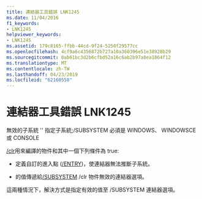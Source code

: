 ```yaml
---
title: 連結器工具錯誤 LNK1245
ms.date: 11/04/2016
f1_keywords:
- LNK1245
helpviewer_keywords:
- LNK1245
ms.assetid: 179c8165-ffbb-44cd-9f24-5250f29577cc
ms.openlocfilehash: 4cf9a6c4356872b727a10a360396e51e38928b29
ms.sourcegitcommit: 0ab61bc3d2b6cfbd52a16c6ab2b97a8ea1864f12
ms.translationtype: MT
ms.contentlocale: zh-TW
ms.lasthandoff: 04/23/2019
ms.locfileid: "62160558"
---
```

# <a name="linker-tools-error-lnk1245"></a>連結器工具錯誤 LNK1245

無效的子系統 '' 指定子系統;/SUBSYSTEM 必須是 WINDOWS、 WINDOWSCE 或 CONSOLE

[/clr](../../build/reference/clr-common-language-runtime-compilation.md)用來編譯的物件和其中一個下列條件為 true:

- 定義自訂的進入點 ([/ENTRY](../../build/reference/entry-entry-point-symbol.md))，使連結器無法推斷子系統。

- 的值傳遞給[/SUBSYSTEM](../../build/reference/subsystem-specify-subsystem.md) /clr 物件無效的連結器選項。

這兩種情況下，解決方式是指定有效的值至 /SUBSYSTEM 連結器選項。